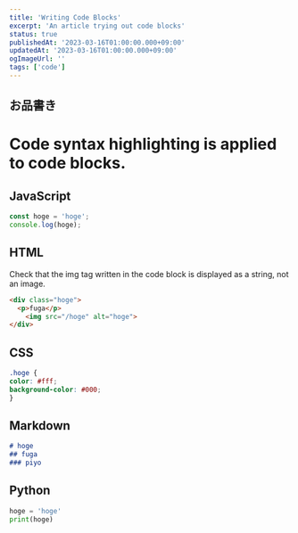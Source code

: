 ```yaml
---
title: 'Writing Code Blocks'
excerpt: 'An article trying out code blocks'
status: true
publishedAt: '2023-03-16T01:00:00.000+09:00'
updatedAt: '2023-03-16T01:00:00.000+09:00'
ogImageUrl: ''
tags: ['code']
---
```


## お品書き

# Code syntax highlighting is applied to code blocks.
## JavaScript

```js
const hoge = 'hoge';
console.log(hoge);
```

## HTML
Check that the img tag written in the code block is displayed as a string, not an image.
```html
<div class="hoge">
  <p>fuga</p>
    <img src="/hoge" alt="hoge">
</div>
```

## CSS

```css
.hoge {
color: #fff;
background-color: #000;
}
```

## Markdown

```md
# hoge
## fuga
### piyo
```

## Python

```py
hoge = 'hoge'
print(hoge)
```
